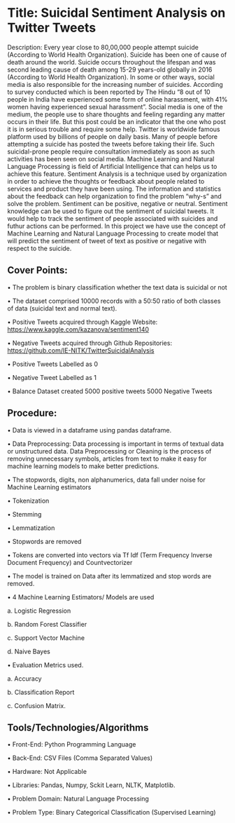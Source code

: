 # Title: Suicidal Sentiment Analysis on Twitter Tweets
Description: Every year close to 80,00,000 people attempt suicide (According to World Health Organization). Suicide has been one of cause of death around the world. Suicide occurs throughout the lifespan and was second leading cause of death among 15-29 years-old globally in 2016 (According to World Health Organization). In some or other ways, social media is also responsible for the increasing number of suicides. According to survey conducted which is been reported by The Hindu “8 out of 10 people in India have experienced some form of online harassment, with 41% women having experienced sexual harassment”. 
Social media is one of the medium, the people use to share thoughts and feeling regarding any matter occurs in their life. But this post could be an indicator that the one who post it is in serious trouble and require some help. Twitter is worldwide famous platform used by billions of people on daily basis. Many of people before attempting a suicide has posted the tweets before taking their life. Such suicidal-prone people require consultation immediately as soon as such activities has been seen on social media. Machine Learning and Natural Language Processing is field of Artificial Intelligence that can helps us to achieve this feature. Sentiment Analysis is a technique used by organization in order to achieve the thoughts or feedback about people related to services and product they have been using. The information and statistics about the feedback can help organization to find the problem “why-s” and solve the problem. Sentiment can be positive, negative or neutral. Sentiment knowledge can be used to figure out the sentiment of suicidal tweets. It would help to track the sentiment of people associated with suicides and futhur actions can be performed. In this project we have use the concept of Machine Learning and Natural Language Processing to create model that will predict the sentiment of tweet of text as positive or negative with respect to the suicide. 

## Cover Points:

•	The problem is binary classification whether the text data is suicidal or not

•	The dataset comprised 10000 records with a 50:50 ratio of both classes of data (suicidal text and normal text).

•	Positive Tweets acquired through Kaggle Website: https://www.kaggle.com/kazanova/sentiment140

•	Negative Tweets acquired through Github Repositories:  https://github.com/IE-NITK/TwitterSuicidalAnalysis

•	Positive Tweets Labelled as 0

•	Negative Tweet Labelled as 1

•	Balance Dataset created 5000 positive tweets 5000 Negative Tweets

## Procedure:

•	Data is viewed in a dataframe using pandas dataframe.

•	Data Preprocessing: Data processing is important in terms of textual data or unstructured data. Data Preprocessing or Cleaning is the process of removing unnecessary symbols, articles from text to make it easy for machine learning models to make better predictions.

•	The stopwords, digits, non alphanumerics, data fall under noise for Machine Learning estimators

•	Tokenization

•	Stemming

•	Lemmatization

•	Stopwords are removed

•	Tokens are converted into vectors via Tf Idf (Term Frequency Inverse Document Frequency) and Countvectorizer

•	The model is trained on Data after its lemmatized and stop words are removed.

•	4 Machine Learning Estimators/ Models are used 

  a. Logistic Regression 
  
  b. Random Forest Classifier 
  
  c. Support Vector Machine 
  
  d. Naive Bayes

•	Evaluation Metrics used. 

  a. Accuracy 
  
  b. Classification Report
  
  c. Confusion Matrix.

## Tools/Technologies/Algorithms 

•	Front-End: Python Programming Language 

•	Back-End: CSV Files (Comma Separated Values) 

•	Hardware: Not Applicable 

•	Libraries: Pandas, Numpy, Sckit Learn, NLTK, Matplotlib. 

•	Problem Domain: Natural Language Processing 

•	Problem Type: Binary Categorical Classification (Supervised Learning)
